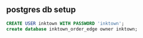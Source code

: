 ## postgres db setup


```sql
CREATE USER inktown WITH PASSWORD 'inktown';
create database inktown_order_edge owner inktown;
```
